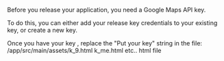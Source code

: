 Before you release your application, you need a Google Maps API key.

To do this, you can either add your release key credentials to your existing key, or create a new key.

Once you have your key , replace the "Put your key" string in the file: /app/src/main/assets/k_9.html
	k_me.html etc.. html file
	<script type="text/javascript" src="https://maps.google.com/maps/api/js?key=put your key&sensor=false&callback=initialize" async defer></script>

